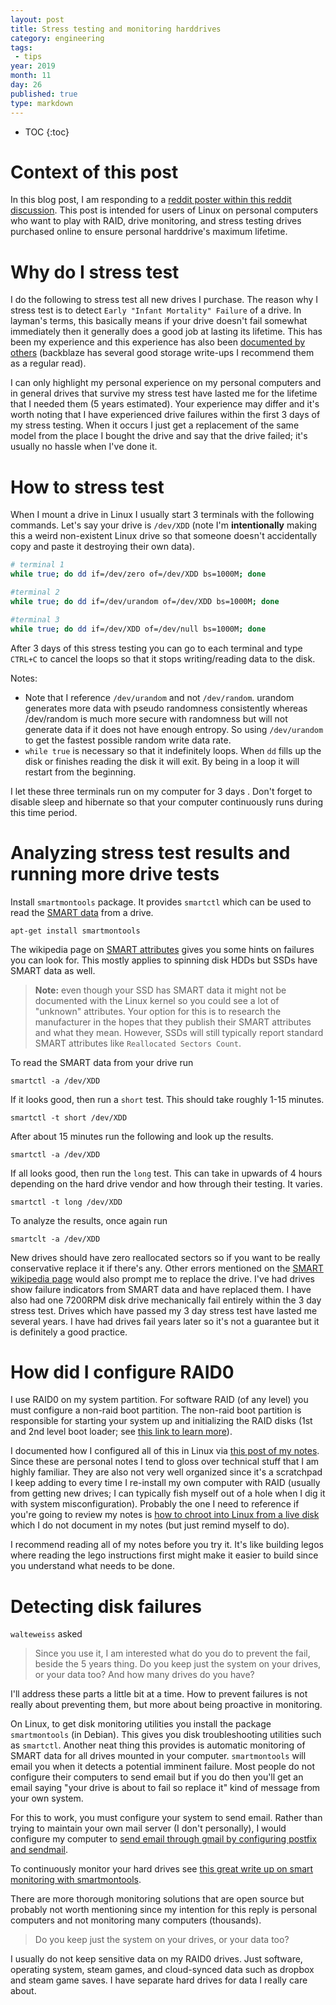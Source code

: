 ```yaml
---
layout: post
title: Stress testing and monitoring harddrives
category: engineering
tags:
 - tips
year: 2019
month: 11
day: 26
published: true
type: markdown
---
```


* TOC
{:toc}

# Context of this post

In this blog post, I am responding to a [reddit poster within this reddit
discussion][reddit].  This post is intended for users of Linux on personal
computers who want to play with RAID, drive monitoring, and stress testing
drives purchased online to ensure personal harddrive's maximum lifetime.

# Why do I stress test

I do the following to stress test all new drives I purchase.  The reason why I
stress test is to detect `Early "Infant Mortality" Failure` of a drive.  In
layman's terms, this basically means if your drive doesn't fail somewhat
immediately then it generally does a good job at lasting its lifetime.  This has
been my experience and this experience has also been [documented by
others][backblaze] (backblaze has several good storage write-ups I recommend
them as a regular read).

I can only highlight my personal experience on my personal computers and in
general drives that survive my stress test have lasted me for the lifetime that
I needed them (5 years estimated).  Your experience may differ and it's worth
noting that I have experienced drive failures within the first 3 days of my
stress testing.  When it occurs I just get a replacement of the same model from
the place I bought the drive and say that the drive failed; it's usually no
hassle when I've done it.

# How to stress test

When I mount a drive in Linux I usually start 3 terminals with the following
commands.  Let's say your drive is `/dev/XDD` (note I'm **intentionally** making
this a weird non-existent Linux drive so that someone doesn't accidentally copy
and paste it destroying their own data).

```bash
# terminal 1
while true; do dd if=/dev/zero of=/dev/XDD bs=1000M; done

#terminal 2
while true; do dd if=/dev/urandom of=/dev/XDD bs=1000M; done

#terminal 3
while true; do dd if=/dev/XDD of=/dev/null bs=1000M; done
```

After 3 days of this stress testing you can go to each terminal and type
`CTRL+C` to cancel the loops so that it stops writing/reading data to the disk.

Notes:

- Note that I reference `/dev/urandom` and not `/dev/random`.  urandom generates
  more data with pseudo randomness consistently whereas /dev/random is much more
  secure with randomness but will not generate data if it does not have enough
  entropy.  So using `/dev/urandom` to get the fastest possible random write
  data rate.
- `while true` is necessary so that it indefinitely loops.  When `dd` fills up
  the disk or finishes reading the disk it will exit.  By being in a loop it
  will restart from the beginning.

I let these three terminals run on my computer for 3 days .  Don't forget to
disable sleep and hibernate so that your computer continuously runs during this
time period.

# Analyzing stress test results and running more drive tests

Install `smartmontools` package.  It provides `smartctl` which can be used to
read the [SMART data][smart] from a drive.

    apt-get install smartmontools

The wikipedia page on [SMART attributes][smart] gives you some hints on failures
you can look for.  This mostly applies to spinning disk HDDs but SSDs have SMART
data as well.

> **Note:** even though your SSD has SMART data it might not be documented with
> the Linux kernel so you could see a lot of "unknown" attributes.  Your option
> for this is to research the manufacturer in the hopes that they publish their
> SMART attributes and what they mean.  However, SSDs will still typically
> report standard SMART attributes like `Reallocated Sectors Count`.

To read the SMART data from your drive run

    smartctl -a /dev/XDD

If it looks good, then run a `short` test.  This should take roughly 1-15
minutes.

    smartctl -t short /dev/XDD

After about 15 minutes run the following and look up the results.

    smartctl -a /dev/XDD

If all looks good, then run the `long` test.  This can take in upwards of 4
hours depending on the hard drive vendor and how through their testing.  It
varies.

    smartctl -t long /dev/XDD

To analyze the results, once again run

    smartclt -a /dev/XDD

New drives should have zero reallocated sectors so if you want to be really
conservative replace it if there's any.  Other errors mentioned on the [SMART
wikipedia page][smart] would also prompt me to replace the drive.  I've had
drives show failure indicators from SMART data and have replaced them.  I have
also had one 7200RPM disk drive mechanically fail entirely within the 3 day
stress test.  Drives which have passed my 3 day stress test have lasted me
several years.  I have had drives fail years later so it's not a guarantee but
it is definitely a good practice.

# How did I configure RAID0

I use RAID0 on my system partition.  For software RAID (of any level) you must
configure a non-raid boot partition.  The non-raid boot partition is responsible
for starting your system up and initializing the RAID disks (1st and 2nd level
boot loader; see [this link to learn more][linux-boot]).

I documented how I configured all of this in Linux via [this post of my
notes][notes].  Since these are personal notes I tend to gloss over technical
stuff that I am highly familiar.  They are also not very well organized since
it's a scratchpad I keep adding to every time I re-install my own computer with
RAID (usually from getting new drives; I can typically fish myself out of a hole
when I dig it with system misconfiguration).  Probably the one I need to
reference if you're going to review my notes is [how to chroot into Linux from a
live disk][chroot] which I do not document in my notes (but just remind myself
to do).

I recommend reading all of my notes before you try it.  It's like building legos
where reading the lego instructions first might make it easier to build since
you understand what needs to be done.

# Detecting disk failures

`walteweiss` asked

> Since you use it, I am interested what do you do to prevent the fail, beside
> the 5 years thing. Do you keep just the system on your drives, or your data
> too? And how many drives do you have?

I'll address these parts a little bit at a time.  How to prevent failures is not
really about preventing them, but more about being proactive in monitoring.

On Linux, to get disk monitoring utilities you install the package
`smartmontools` (in Debian).  This gives you disk troubleshooting utilities such
as `smartctl`.  Another neat thing this provides is automatic monitoring of
SMART data for all drives mounted in your computer.  `smartmontools` will email
you when it detects a potential imminent failure.  Most people do not configure
their computers to send email but if you do then you'll get an email saying
"your drive is about to fail so replace it" kind of message from your own
system.

For this to work, you must configure your system to send email.  Rather than
trying to maintain your own mail server (I don't personally), I would configure
my computer to [send email through gmail by configuring postfix and
sendmail][postfix].

To continuously monitor your hard drives see [this great write up on smart
monitoring with smartmontools][monitor-smart].

There are more thorough monitoring solutions that are open source but probably
not worth mentioning since my intention for this reply is personal computers and
not monitoring many computers (thousands).

> Do you keep just the system on your drives, or your data too?

I usually do not keep sensitive data on my RAID0 drives.  Just software,
operating system, steam games, and cloud-synced data such as dropbox and steam
game saves.  I have separate hard drives for data I really care about.

[backblaze]: https://www.backblaze.com/blog/how-long-do-disk-drives-last/
[chroot]: https://wiki.sabayon.org/index.php?title=HOWTO:_chroot_from_a_LiveCD
[linux-boot]: https://developer.ibm.com/articles/l-linuxboot/
[monitor-smart]: https://blog.shadypixel.com/monitoring-hard-drive-health-on-linux-with-smartmontools/
[notes]: https://gist.github.com/samrocketman/9677ca29e0fbaab8f8e55ebc3039172a#gistcomment-2880328
[postfix]: https://www.linode.com/docs/email/postfix/configure-postfix-to-send-mail-using-gmail-and-google-apps-on-debian-or-ubuntu/
[reddit]: https://www.reddit.com/r/buildapcsales/comments/e0paee/ssd_walmart_hyundai_120gb_ssd_1499/f8kc0ad/?context=8&depth=9
[smart-tests]: https://www.thomas-krenn.com/en/wiki/SMART_tests_with_smartctl
[smart]: https://en.wikipedia.org/wiki/S.M.A.R.T.
